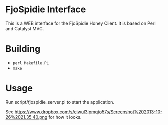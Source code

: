 FjoSpidie Interface
===================
This is a WEB interface for the FjoSpidie Honey Client.
It is based on Perl and Catalyst MVC.

Building
========
* `perl Makefile.PL`
* `make`

Usage
=====
Run script/fjospidie_server.pl to start the application.

See https://www.dropbox.com/s/eiwul3ipmqto57s/Screenshot%202013-10-26%2021.35.40.png for how it looks.
